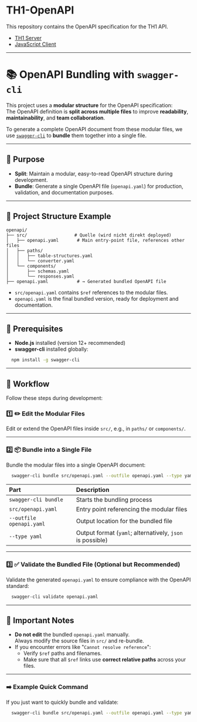 # TH1-OpenAPI

This repository contains the OpenAPI specification for the TH1 API.

- [TH1 Server](https://github.com/uol-esis/TH1)
- [JavaScript Client](https://github.com/uol-esis/TH1-JS-Client)

---

# 📚 OpenAPI Bundling with `swagger-cli`

This project uses a **modular structure** for the OpenAPI specification:  
The OpenAPI definition is **split across multiple files** to improve **readability**, **maintainability**, and **team
collaboration**.

To generate a complete OpenAPI document from these modular files, we use [
`swagger-cli`](https://github.com/APIDevTools/swagger-cli) to **bundle** them together into a single file.

---

## 🚀 Purpose

- **Split**: Maintain a modular, easy-to-read OpenAPI structure during development.
- **Bundle**: Generate a single OpenAPI file (`openapi.yaml`) for production, validation, and documentation purposes.

---

## 📁 Project Structure Example

```plaintext
openapi/
├── src/                  # Quelle (wird nicht direkt deployed)
│   ├── openapi.yaml       # Main entry-point file, references other files
│   ├── paths/
│   │   ├── table-structures.yaml
│   │   └── converter.yaml
│   └── components/
│       ├── schemas.yaml
│       └── responses.yaml
├── openapi.yaml           # → Generated bundled OpenAPI file
```

- `src/openapi.yaml` contains `$ref` references to the modular files.
- `openapi.yaml` is the final bundled version, ready for deployment and documentation.

---

## 🔧 Prerequisites

- **Node.js** installed (version 12+ recommended)
- **swagger-cli** installed globally:

```bash
  npm install -g swagger-cli
```

---

## 🔄 Workflow

Follow these steps during development:

### 1️⃣ ✏️ Edit the Modular Files

Edit or extend the OpenAPI files inside `src/`, e.g., in `paths/` or `components/`.

---

### 2️⃣ 📦 Bundle into a Single File

Bundle the modular files into a single OpenAPI document:

```bash
  swagger-cli bundle src/openapi.yaml --outfile openapi.yaml --type yaml
```

| Part                     | Description                                               |
|:-------------------------|:----------------------------------------------------------|
| `swagger-cli bundle`     | Starts the bundling process                               |
| `src/openapi.yaml`       | Entry point referencing the modular files                 |
| `--outfile openapi.yaml` | Output location for the bundled file                      |
| `--type yaml`            | Output format (`yaml`; alternatively, `json` is possible) |

---

### 3️⃣ ✅ Validate the Bundled File (Optional but Recommended)

Validate the generated `openapi.yaml` to ensure compliance with the OpenAPI standard:

```bash
  swagger-cli validate openapi.yaml
```

---

## 📌 Important Notes

- **Do not edit** the bundled `openapi.yaml` manually.  
  Always modify the source files in `src/` and re-bundle.
- If you encounter errors like "`Cannot resolve reference`":
    - Verify `$ref` paths and filenames.
    - Make sure that all `$ref` links use **correct relative paths** across your files.

---

### ➡️ Example Quick Command

If you just want to quickly bundle and validate:

```bash
  swagger-cli bundle src/openapi.yaml --outfile openapi.yaml --type yaml && swagger-cli validate openapi.yaml
```